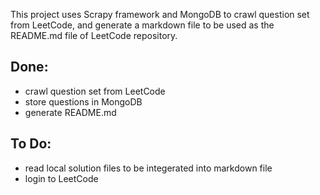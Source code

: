 This project uses Scrapy framework and MongoDB to crawl question set from LeetCode, and generate a markdown file to be used as the README.md file of LeetCode repository.

## Done:
- crawl question set from LeetCode
- store questions in MongoDB
- generate README.md

## To Do:
- read local solution files to be integerated into markdown file
- login to LeetCode